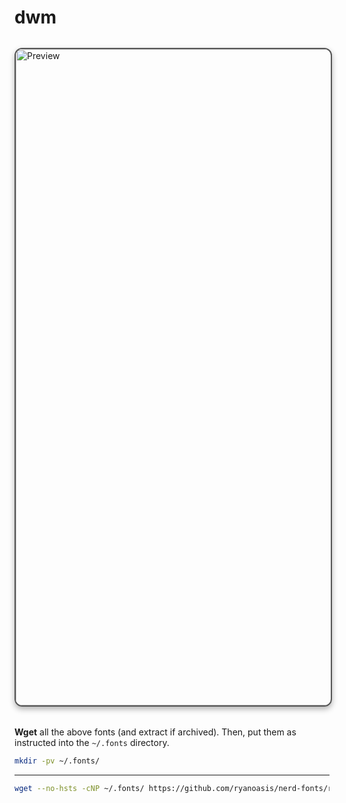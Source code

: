# dwm

<img src="image.jpg" align="center" alt=" Preview" width="1050" style="display: block; margin: 32px auto; border: 2px solid #555; border-radius: 12px; box-shadow: 0 4px 10px rgba(0, 0, 0, 0.3);">


**Wget** all the above fonts (and extract if archived). Then, put them as instructed into the `~/.fonts` directory.

```bash
mkdir -pv ~/.fonts/
```

---

```bash
wget --no-hsts -cNP ~/.fonts/ https://github.com/ryanoasis/nerd-fonts/releases/download/v3.4.0/LiberationMono.zip && cd ~/.fonts && unzip LiberationMono.zip && fc-cache -vf && cd && clear  
```

